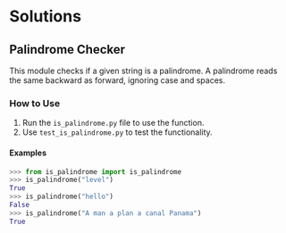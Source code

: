 # Solutions

## Palindrome Checker

This module checks if a given string is a palindrome. A palindrome reads the same backward as forward, ignoring case and spaces.

### How to Use

1. Run the `is_palindrome.py` file to use the function.
2. Use `test_is_palindrome.py` to test the functionality.

#### Examples

```python
>>> from is_palindrome import is_palindrome
>>> is_palindrome("level")
True
>>> is_palindrome("hello")
False
>>> is_palindrome("A man a plan a canal Panama")
True


